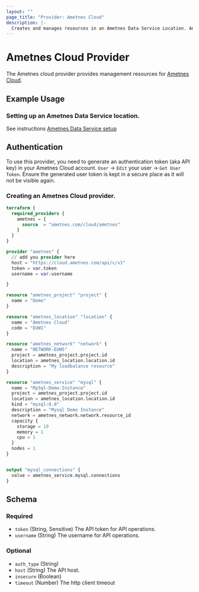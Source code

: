 ```yaml
---
layout: ""
page_title: "Provider: Ametnes Cloud"
description: |-
  Creates and manages resources in an Ametnes Data Service Location. An Ametnes Data Service Location is essentially a dedicated kubernetes cluster with an Ametnes Cloud Agent installed. Data services are then created and managed in the cluster using this terraform provider.
---
```


# Ametnes Cloud Provider

The Ametnes cloud provider provides management resources for
[Ametnes Cloud](https://cloud.ametnes.com/).

## Example Usage

### Setting up an Ametnes Data Service location.
See instructions [Ametnes Data Service setup](https://github.com/ametnes/examples/tree/main/ametnes-cloud-agent)

## Authentication
To use this provider, you need to generate an authentication token (aka API key) in your Ametnes Cloud account. `User` -> `Edit` your user -> `Get User Token`.
Ensure the generated user token is kept in a secure place as it will not be visible again.

### Creating an Ametnes Cloud provider.

```terraform
terraform {
  required_providers {
    ametnes = {
      source  = "ametnes.com/cloud/ametnes"
    }
  }
}

provider "ametnes" {
  // add you provider here
  host = "https://cloud.ametnes.com/api/c/v1"
  token = var.token
  username = var.username

}

resource "ametnes_project" "project" {
  name = "Demo"
}

resource "ametnes_location" "location" {
  name = "Ametnes Cloud"
  code = "EUW1"
}

resource "ametnes_network" "network" {
  name = "NETWORK-EUW5"
  project = ametnes_project.project.id
  location = ametnes_location.location.id
  description = "My loadbalance resource"
}

resource "ametnes_service" "mysql" {
  name = "MySql-Demo-Instance"
  project = ametnes_project.project.id
  location = ametnes_location.location.id
  kind = "mysql:8.0"
  description = "Mysql Demo Instance"
  network = ametnes_network.network.resource_id
  capacity {
    storage = 10
    memory = 1
    cpu = 1
  } 
  nodes = 1
}


output "mysql_connections" {
  value = ametnes_service.mysql.connections
}
```

<!-- schema generated by tfplugindocs -->
## Schema

### Required

- `token` (String, Sensitive) The API token for API operations.
- `username` (String) The username for API operations.

### Optional

- `auth_type` (String)
- `host` (String) The API host.
- `insecure` (Boolean)
- `timeout` (Number) The http client timeout
